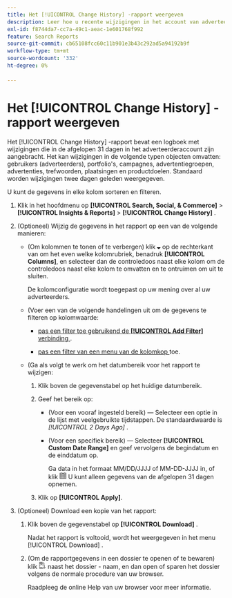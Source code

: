 ```yaml
---
title: Het [!UICONTROL Change History] -rapport weergeven
description: Leer hoe u recente wijzigingen in het account van adverteerders kunt bekijken.
exl-id: f8744da7-cc7a-49c1-aeac-1e601768f992
feature: Search Reports
source-git-commit: cb65108fcc60c11b901e3b43c292ad5a94192b9f
workflow-type: tm+mt
source-wordcount: '332'
ht-degree: 0%

---
```


# Het [!UICONTROL Change History] -rapport weergeven

Het [!UICONTROL Change History] -rapport bevat een logboek met wijzigingen die in de afgelopen 31 dagen in het adverteerderaccount zijn aangebracht. Het kan wijzigingen in de volgende typen objecten omvatten: gebruikers (adverteerders), portfolio&#39;s, campagnes, advertentiegroepen, advertenties, trefwoorden, plaatsingen en productdoelen. Standaard worden wijzigingen twee dagen geleden weergegeven.

U kunt de gegevens in elke kolom sorteren en filteren.

1. Klik in het hoofdmenu op **[!UICONTROL Search, Social, & Commerce]** > **[!UICONTROL Insights & Reports]** > **[!UICONTROL Change History]** .

1. (Optioneel) Wijzig de gegevens in het rapport op een van de volgende manieren:

   * (Om kolommen te tonen of te verbergen) klik ![ neer pijl ](/help/search-social-commerce/assets/arrow-down-expand.png " neer pijl ") op de rechterkant van om het even welke kolomrubriek, benadruk **[!UICONTROL Columns]**, en selecteer dan de controledoos naast elke kolom om de controledoos naast elke kolom te omvatten en te ontruimen om uit te sluiten.

     De kolomconfiguratie wordt toegepast op uw mening over al uw adverteerders.

   * (Voer een van de volgende handelingen uit om de gegevens te filteren op kolomwaarde:

      * [ pas een filter toe gebruikend de **[!UICONTROL Add Filter]** verbinding ](/help/search-social-commerce/common-tasks/data-views/ad-hoc-settings/column-filter-apply-from-column-heading.md).

      * [ pas een filter van een menu van de kolomkop ](/help/search-social-commerce/common-tasks/data-views/ad-hoc-settings/column-filter-apply-from-column-heading.md) toe.

   * (Ga als volgt te werk om het datumbereik voor het rapport te wijzigen:

      1. Klik boven de gegevenstabel op het huidige datumbereik.

      1. Geef het bereik op:

         * (Voor een vooraf ingesteld bereik) — Selecteer een optie in de lijst met veelgebruikte tijdstappen. De standaardwaarde is *[!UICONTROL 2 Days Ago]* .

         * (Voor een specifiek bereik) — Selecteer **[!UICONTROL Custom Date Range]** en geef vervolgens de begindatum en de einddatum op.

           Ga data in het formaat MM/DD/JJJJ of MM-DD-JJJJ in, of klik ![ Kalender ](/help/search-social-commerce/assets/calendar.png " naast elk gebied van de Kalender 1} om de kalender te openen en een datum te selecteren. ") U kunt alleen gegevens van de afgelopen 31 dagen opnemen.

      1. Klik op **[!UICONTROL Apply]**.

1. (Optioneel) Download een kopie van het rapport:

   1. Klik boven de gegevenstabel op **[!UICONTROL Download]** .

      Nadat het rapport is voltooid, wordt het weergegeven in het menu [!UICONTROL Download] .

   1. (Om de rapportgegevens in een dossier te openen of te bewaren) klik ![ Rapport van de Download als het Rapport van de Download XLS ](/help/search-social-commerce/assets/download-spreadsheet2.png " als XLS ") naast het dossier - naam, en dan open of sparen het dossier volgens de normale procedure van uw browser.

      Raadpleeg de online Help van uw browser voor meer informatie.
